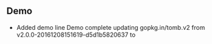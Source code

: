 
## Demo
- Added demo line
Demo complete
updating gopkg.in/tomb.v2 from v2.0.0-20161208151619-d5d1b5820637 to 